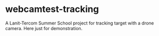 # webcamtest-tracking

A Lanit-Tercom Summer School project for tracking target with a drone camera. Here just for demonstration.
